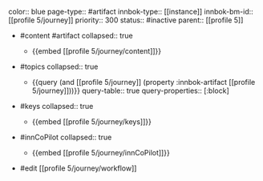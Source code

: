 color:: blue
page-type:: #artifact
innbok-type:: [[instance]]
innbok-bm-id:: [[profile 5/journey]]
priority:: 300
status:: #inactive
parent:: [[profile 5]]

- #content #artifact
  collapsed:: true
	- {{embed [[profile 5/journey/content]]}}
- #topics
   collapsed:: true
    - {{query (and [[profile 5/journey]] (property :innbok-artifact [[profile 5/journey]]))}}
      query-table:: true
      query-properties:: [:block]
- #keys
  collapsed:: true
	- {{embed [[profile 5/journey/keys]]}}
- #innCoPilot
   collapsed:: true
	 - {{embed [[profile 5/journey/innCoPilot]]}}

- #edit [[profile 5/journey/workflow]]






